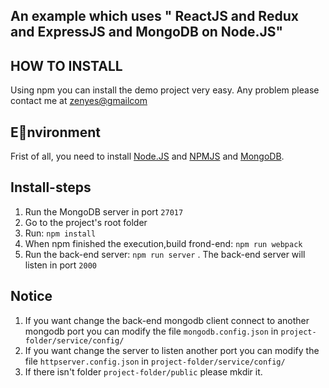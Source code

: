 An example which uses " ReactJS and Redux and ExpressJS and MongoDB on Node.JS"
-------------------------

## HOW TO INSTALL
Using npm you can install the demo project very easy. Any problem please contact me at [zenyes@gmailcom](mailto:zenyes@gmailcom)

## Environment

Frist of all, you need to install [Node.JS](http://www.nodejs.org) and [NPMJS](http://www.npmjs.org) and [MongoDB](http://www.mongodb.com).

## Install-steps
1. Run the MongoDB server in port `27017`
1. Go to the project's root folder
1. Run: `npm install`
1. When npm finished the execution,build frond-end: `npm run webpack`
1. Run the back-end server: `npm run server` . The back-end server will listen in port `2000`


## Notice
1. If you want change the back-end mongodb client connect to another mongodb port you can modify the file `mongodb.config.json` in `project-folder/service/config/`
1. If you want change the server to listen another port you can modify the file `httpserver.config.json` in `project-folder/service/config/`
1. If there isn't folder `project-folder/public` please mkdir it.
